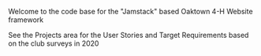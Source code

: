 Welcome to the code base for the "Jamstack" based Oaktown 4-H Website framework

See the Projects area for the User Stories and Target Requirements based on the club surveys in 2020
